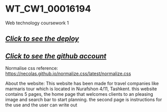 # WT_CW1_00016194
Web technology coursework 1
## [*Click to see the deploy*](https://wiut16194.github.io/WT_CW1_00016194/index.html)
## [*Click to see the github account*](https://github.com/wiut16194/WT_CW1_00016194)
Normalise css reference:  https://necolas.github.io/normalize.css/latest/normalize.css


About the website:
 This website has been made  for travel companies like marmaris tour which is located in Nurafshon 4/11, Tashkent. this website contains 5 pages, the home page that welcomes clients to an pleasing image and search bar to start planning. the second page is instructions for the use and the user can write out 